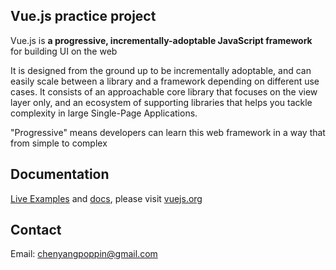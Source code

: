 <h2>Vue.js practice project</h2>
<p>
  Vue.js is <b>a progressive, incrementally-adoptable JavaScript framework</b> for building UI on the web
</p>
<p>
  It is designed from the ground up to be incrementally adoptable, and can easily scale between a library and a framework depending on different use cases. It consists of an approachable core library that focuses on the view layer only, and an ecosystem of supporting libraries that helps you tackle complexity in large Single-Page Applications.
</p>
<p>
  "Progressive" means developers can learn this web framework in a way that from simple to complex
</p>

<h2>Documentation</h2>
<p>
<a target="_blank" href="https://vuejs.org/v2/examples/">Live Examples</a> and <a target="_blank" href="https://vuejs.org/v2/guide/">docs</a>, please visit <a target="_blank" href="https://vuejs.org">vuejs.org</a>
</p>

<h2>Contact</h2>
<p>
  Email: <a href="mailto:chenyangpoppin@gmail.com">chenyangpoppin@gmail.com</a>
</p>

